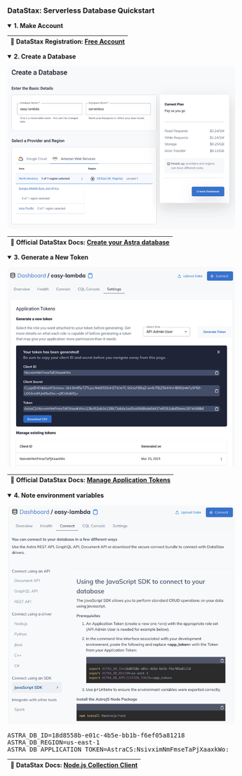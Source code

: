 ### DataStax: Serverless Database Quickstart  ###

<p></p>


<details open>
  <summary><strong>1. Make Account</strong>
  </summary>

  <p></p>

  <table>
    <thead>
      <tr><th>
        📖 DataStax Registration: <a href="https://astra.datastax.com/register">Free Account</a>
      </th></tr>
    </thead>
  </table>

  <p></p>

</details>


<p></p>


<details open>
  <summary><strong>2. Create a Database</strong>
  </summary>

  <p></p>

  <img style="border-radius:10px;max-width:520px" src="../assets/datastax-create.jpg"/>

  <p></p>

  <table>
    <thead>
      <tr><th>
        📖 Official DataStax Docs: <a href="https://docs.datastax.com/en/astra/docs/creating-your-astra-database.html">Create your Astra database</a>
      </th></tr>
    </thead>
  </table>

  <p></p>

</details>




<p></p>




<details open>
  <summary><strong>3. Generate a New Token</strong>
  </summary>

  <p></p>

  <img style="border-radius:10px;max-width:520px" src="../assets/datastax-token.jpg"/>

  <p></p>

  <table>
    <thead>
      <tr><th>
        📖 Official DataStax Docs: <a href="https://docs.datastax.com/en/astra/docs/manage-application-tokens.html">Manage Application Tokens</a>
      </th></tr>
    </thead>
  </table>

  <p></p>

</details>





<p></p>





<details open>
  <summary><strong>4. Note environment variables</strong>
  </summary>

  <p></p>

  <img style="border-radius:10px;max-width:520px" src="../assets/datastax-sdk.jpg"/>

  <p></p>

  <pre><samp>ASTRA_DB_ID=18d8558b-e01c-4b5e-bb1b-f6ef05a81218
ASTRA_DB_REGION=us-east-1
ASTRA_DB_APPLICATION_TOKEN=AstraCS:NsivximNmFmseTaPjXaaxkWo:c13bcf62ab3a158b73ab1e1ad5ce69d8bde6d437e6f361abd5beea3974cfd9b6</samp></pre>

  <p></p>

  <table>
    <thead>
      <tr><th>
        📖 DataStax Docs: <a href="https://docs.datastax.com/en/astra/docs/astra-collection-client.html">Node.js Collection Client</a>
      </th></tr>
    </thead>
  </table>

  <p></p>

</details>

<p></p>

